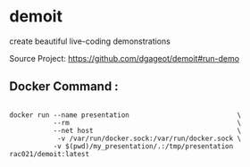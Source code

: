 # demoit
create beautiful live-coding demonstrations


Source Project: https://github.com/dgageot/demoit#run-demo

## Docker Command :

```

docker run --name presentation                           \
           --rm                                          \
           --net host                                    \
            -v /var/run/docker.sock:/var/run/docker.sock \
           -v $(pwd)/my_presentation/.:/tmp/presentation rac021/demoit:latest

```
